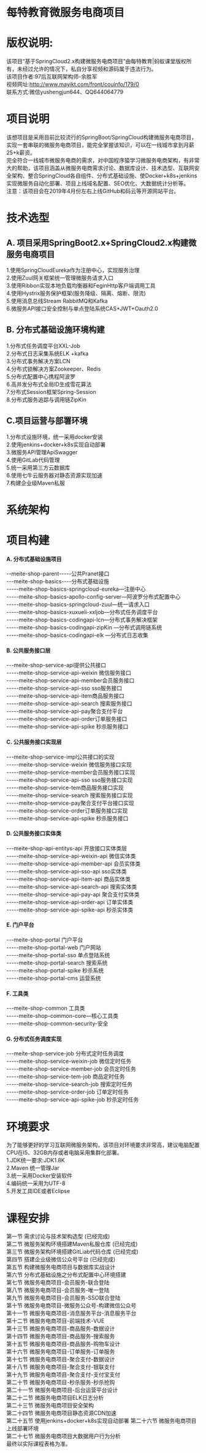 # 每特教育微服务电商项目
# 版权说明:
该项目“基于SpringCloud2.x构建微服务电商项目”由每特教育|蚂蚁课堂版权所有，未经过允许的情况下，私自分享视频和源码属于违法行为。<br> 
该项目作者:97后互联网架构师-余胜军 <br> 
视频网址:http://www.mayikt.com/front/couinfo/179/0 <br> 
联系方式:微信yushengjun644、QQ644064779<br>
# 项目说明
该想项目是采用目前比较流行的SpringBoot/SpringCloud构建微服务电商项目，实现一套串联的微服务电商项目，能完全掌握该知识，可以在一线城市拿到月薪25+k薪资。<br> 
完全符合一线城市微服务电商的需求，对中国程序猿学习微服务电商架构，有非常大的帮助，该项目涵盖从微服务电商需求讨论、数据库设计、技术选型、互联网安全架构、整合SpringCloud各自组件、分布式基础设施、使Docker+k8s+jenkins实现微服务自动化部署、项目上线域名配置、SEO优化、大数据统计分析等。<br> 
注意：该项目会在2019年4月份左右上线GitHub和码云等开源网站平台。
# 技术选型

## A. 项目采用SpringBoot2.x+SpringCloud2.x构建微服务电商项目
1.使用SpringCloudEureka作为注册中心，实现服务治理<br> 
2.使用Zuul网关框架统一管理微服务请求入口<br> 
3.使用Ribbon实现本地负载均衡器和FeginHttp客户端调用工具<br> 
4.使用Hystrix服务保护框架(服务降级、隔离、熔断、限流)<br> 
5.使用消息总线Stream RabbitMQ和Kafka<br> 
6.微服务API接口安全控制与单点登陆系统CAS+JWT+Oauth2.0<br> 
## B. 分布式基础设施环境构建
1.分布式任务调度平台XXL-Job<br> 
2.分布式日志采集系统ELK +kafka<br> 
3.分布式事务解决方案LCN <br> 
4.分布式锁解决方案Zookeeper、Redis<br> 
5.分布式配置中心携程阿波罗 <br> 
6.高并发分布式全局ID生成雪花算法<br> 
7.分布式Session框架Spring-Session<br> 
8.分布式服务追踪与调用链ZipKin  <br> 

## C.项目运营与部署环境
1.分布式设施环境，统一采用docker安装<br> 
2.使用jenkins+docker+k8s实现自动部署 <br> 
3.微服务API管理ApiSwagger<br> 
4.使用GitLab代码管理 <br> 
5.统一采用第三方云数据库<br> 
6.使用七牛云服务器对静态资源实现加速<br> 
7.构建企业级Maven私服<br> 

# 系统架构


# 项目构建
#### A. 分布式基础设施项目
--meite-shop-parent-----公共Pranet接口<br> 
 ---meite-shop-basics----分布式基础设施<br> 
 -----meite-shop-basics-springcloud-eureka—注册中心<br> 
 -----meite-shop-basics-apollo-config-server—阿波罗分布式配置中心<br> 
 -----meite-shop-basics-springcloud-zuul—统一请求入口<br> 
 -----meite-shop-basics-xuxueli-xxljob—分布式任务调度平台<br> 
 -----meite-shop-basics-codingapi-lcn—分布式事务解决框架<br> 
 -----meite-shop-basics-codingapi-zipKin  —分布式调用链系统<br> 
 -----meite-shop-basics-codingapi-elk  —分布式日志收集<br> 
#### B. 公共服务接口层
---meite-shop-service-api提供公共接口<br> 
-----meite-shop-service-api-weixin 微信服务接口<br> 
-----meite-shop-service-api-member会员服务接口<br> 
-----meite-shop-service-api-sso  sso服务接口<br> 
-----meite-shop-service-api-item商品服务接口<br> 
-----meite-shop-service-api-search 搜索服务接口<br> 
-----meite-shop-service-api-pay聚合支付平台<br> 
-----meite-shop-service-api-order订单服务接口<br> 
-----meite-shop-service-api-spike 秒杀服务接口<br> 

#### C. 公共服务接口实现层
---meite-shop-service-impl公共接口的实现<br> 
-----meite-shop-service-weixin 微信服务接口实现<br> 
-----meite-shop-service-member会员服务接口实现<br> 
-----meite-shop-service-api-sso  sso服务接口实现<br> 
-----meite-shop-service-tem商品服务接口实现<br> 
-----meite-shop-service-search 搜索服务接口实现<br> 
-----meite-shop-service-pay聚合支付平台接口实现<br> 
-----meite-shop-service-order订单服务接口实现<br> 
-----meite-shop-service-api-spike 秒杀服务接口<br> 

#### D. 公共服务接口实体类
---meite-shop-api-entitys-api 开放接口实体类层<br> 
-----meite-shop-service-api-weixin-api 微信实体类<br> 
-----meite-shop-service-api-member-api 会员实体类<br> 
-----meite-shop-service-api-sso-api  sso实体类<br> 
-----meite-shop-service-api-item-api 商品实体类<br> 
-----meite-shop-service-api-search-api 搜索实体类<br> 
-----meite-shop-service-api-pay-api 聚合支付实体类<br> 
-----meite-shop-service-api-order-api 订单实体类<br> 
-----meite-shop-service-api-spike-api  秒杀实体类<br> 
#### E. 门户平台
---meite-shop-portal 门户平台<br> 
-----meite-shop-portal-web 门户网站 <br> 
-----meite-shop-portal-sso 单点登陆系统 <br> 
-----meite-shop-portal-search 搜索系统<br> 
-----meite-shop-portal-spike 秒杀系统<br> 
-----meite-shop-portal-cms 运营系统 <br> 

#### F. 工具类

---meite-shop-common 工具类<br> 
-----meite-shop-common-core—核心工具类<br> 
-----meite-shop-common-security-安全<br> 
#### G. 分布式任务调度实现

---meite-shop-service-job 分布式定时任务调度<br> 
-----meite-shop-service-weixin-job 微信定时任务<br>
-----meite-shop-service-member-job 会员定时任务<br> 
-----meite-shop-service-tem-job 商品定时任务<br> 
-----meite-shop-service-search-job 搜索定时任务<br> 
-----meite-shop-service-order-job 订单定时任务<br> 
-----meite-shop-service-api-spike-job 秒杀定时任务<br> 

# 环境要求
为了能够更好的学习互联网微服务架构，该项目对环境要求非常高，建议电脑配置CPU在I5、32GB内存或者电脑采用集群化部署。<br> 
1.JDK统一要求:JDK1.8K <br> 
2.Maven 统一管理Jar<br> 
3.统一采用Docker安装软件<br> 
4.编码统一采用为UTF-8<br> 
5.开发工具IDE或者Eclipse<br> 

# 课程安排
第一节	需求讨论与技术架构选型 (已经完成)<br> 
第二节	微服务架构环境搭建Maven私服仓库 (已经完成)<br> 
第三节	微服务架构环境搭建GitLiab代码仓库 (已经完成)<br> 
第四节 搭建企业级微信公众号平台 (已经完成)<br> 
第五节	构建微服务电商项目与数据库实战设计<br> 
第六节	分布式基础设施之分布式配置中心环境搭建<br> 
第七节	微服务电商项目-会员服务-联合登陆<br> 
第八节	微服务电商项目-会员服务-唯一登陆<br> 
第九节	微服务电商项目-会员服务-SSO联合登陆<br> 
第十节	微服务电商项目-微服务公众号-构建微信公众号<br> 
第十一节	微服务电商项目-消息服务平台-消息服务平台<br> 
第十二节	微服务电商项目-前端技术-VUE<br> 
第十三节	微服务电商项目-商品服务-数据设计<br> 
第十四节	微服务电商项目-商品服务-搜索服务<br> 
第十五节	微服务电商项目-商品服务-购物车设计<br> 
第十六节	微服务电商项目-订单服务-订单服务<br> 
第十七节	微服务电商项目-聚合支付-数据设计<br> 
第十八节	微服务电商项目-聚合支付-银联支付<br> 
第十九节	微服务电商项目-聚合支付-支付宝支付<br> 
第二十节	微服务电商项目-秒杀服务-秒杀抢购<br> 
第二十一节	微服务电商项目-后台运营平台设计<br> 
第二十二节	微服务电商项目ELK日志分析<br> 
第二十三节	微服务电商项目安全架构<br> 
第二十四节	微服务电商项目静态资源CDN加速<br> 
第二十五节	使用jenkins+docker+k8s实现自动部署
第二十六节	微服务电商项目上线部署环境<br> 
第二十七节	微服务电商项目大数据用户行为分析<br> 
最终以实际课程表格为准。<br> 

